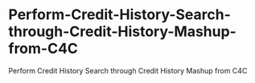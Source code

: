 # Perform-Credit-History-Search-through-Credit-History-Mashup-from-C4C
Perform Credit History Search through Credit History Mashup from C4C
